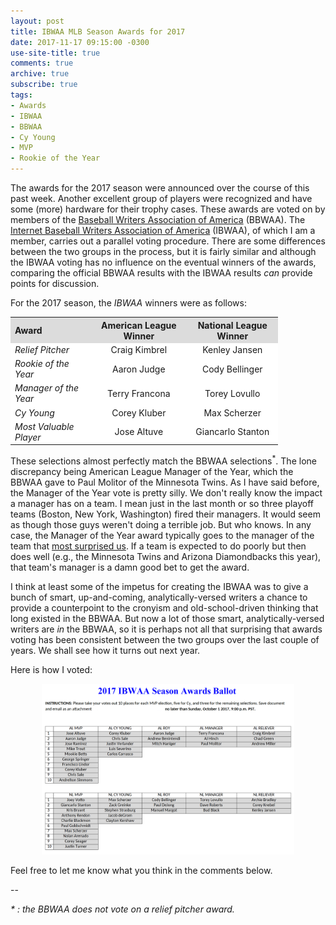 ```yaml
---
layout: post
title: IBWAA MLB Season Awards for 2017
date: 2017-11-17 09:15:00 -0300
use-site-title: true
comments: true
archive: true
subscribe: true
tags:
- Awards
- IBWAA
- BBWAA
- Cy Young
- MVP
- Rookie of the Year
---
```


The awards for the 2017 season were announced over the course of this past week. Another excellent group of players were recognized and
have some (more) hardware for their trophy cases. These awards are voted on by members of the <a href = "https://bbwaa.com/" target = "_blank"> Baseball Writers Association of America</a> (BBWAA).
The <a href = "https://ibwaa.com/" target = "_blank"> Internet Baseball Writers Association of America</a> (IBWAA), of which I am a member, carries out a parallel voting procedure. There are
some differences between the two groups in the process, but it is fairly similar and although the IBWAA voting has no influence on the 
eventual winners of the awards, comparing the official BBWAA results with the IBWAA results *can* provide points for discussion.

For the 2017 season, the *IBWAA* winners were as follows:

<table style="width:85%" align="center">
	<tr>
		<th style="text-align:left" bgcolor="gainsboro">Award </th>
		<th style="text-align:center" bgcolor="gainsboro">American League Winner</th>
		<th style="text-align:center" bgcolor="gainsboro">National League Winner</th>
	</tr>
	<tr>
		<td style="text-align:left" bgcolor="white"><i>Relief Pitcher</i></td>
		<td style="text-align:center" bgcolor="white">Craig Kimbrel</td>
		<td style="text-align:center" bgcolor="white">Kenley Jansen</td>
	</tr>
	<tr>
		<td style="text-align:left" bgcolor="white"><i>Rookie of the Year</i></td>
		<td style="text-align:center" bgcolor="white">Aaron Judge</td>
		<td style="text-align:center" bgcolor="white">Cody Bellinger</td>
	</tr>
	<tr>
		<td style="text-align:left" bgcolor="white"><i>Manager of the Year</i></td>
		<td style="text-align:center" bgcolor="white">Terry Francona</td>
		<td style="text-align:center" bgcolor="white">Torey Lovullo</td>
	</tr>
	<tr>
		<td style="text-align:left" bgcolor="white"><i>Cy Young</i></td>
		<td style="text-align:center" bgcolor="white">Corey Kluber</td>
		<td style="text-align:center" bgcolor="white">Max Scherzer</td>
	</tr>
	<tr>
		<td style="text-align:left" bgcolor="white"><i>Most Valuable Player</i></td>
		<td style="text-align:center" bgcolor="white">Jose Altuve</td>
		<td style="text-align:center" bgcolor="white">Giancarlo Stanton</td>
	</tr>
</table>

These selections almost perfectly match the BBWAA selections<sup>*</sup>. The lone discrepancy being American League Manager of the Year,
which the BBWAA gave to Paul Molitor of the Minnesota Twins. As I have said before, the Manager of the Year vote is pretty silly. We don't really know the impact
a manager has on a team. I mean just in the last month or so three playoff teams (Boston, New York, Washington) fired their managers.
It would seem as though those guys weren't doing a terrible job. But who knows. In any case, the Manager of the Year award typically
goes to the manager of the team that <a href = "https://twitter.com/joe_sheehan/status/930589520042643458?s=09" target = "_blank">most surprised us</a>. 
If a team is expected to do poorly but then does well (e.g., the Minnesota Twins and Arizona Diamondbacks this year), that team's manager is a 
damn good bet to get the award.

I think at least some of the impetus for creating the IBWAA was to give a bunch of smart, up-and-coming, analytically-versed writers 
a chance to provide a counterpoint to the cronyism and old-school-driven thinking that long existed in the BBWAA. But now a lot of those 
smart, analytically-versed writers are *in* the BBWAA, so it is perhaps not all that surprising that awards voting has been consistent 
between the two groups over the last couple of years. We shall see how it turns out next year.

Here is how I voted:

<center><img src="/img/Teeter_2017-IBWAA-Ballot.png" style="width:80%"></center>

Feel free to let me know what you think in the comments below.

--

*\* : the BBWAA does not vote on a relief pitcher award.*

